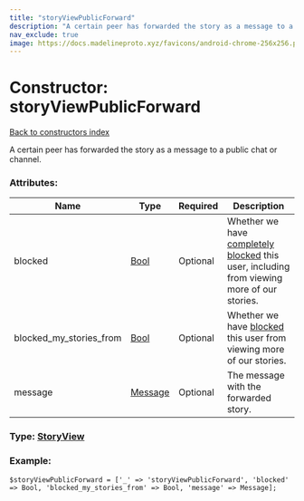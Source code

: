 ```yaml
---
title: "storyViewPublicForward"
description: "A certain peer has forwarded the story as a message to a public chat or channel."
nav_exclude: true
image: https://docs.madelineproto.xyz/favicons/android-chrome-256x256.png
---
```

# Constructor: storyViewPublicForward  
[Back to constructors index](/API_docs/constructors/index.html)



A certain peer has forwarded the story as a message to a public chat or channel.

### Attributes:

| Name     |    Type       | Required | Description |
|----------|---------------|----------|-------------|
|blocked|[Bool](/API_docs/types/Bool.html) | Optional|Whether we have [completely blocked](https://core.telegram.org/api/block) this user, including from viewing more of our stories.|
|blocked\_my\_stories\_from|[Bool](/API_docs/types/Bool.html) | Optional|Whether we have [blocked](https://core.telegram.org/api/block) this user from viewing more of our stories.|
|message|[Message](/API_docs/types/Message.html) | Optional|The message with the forwarded story.|



### Type: [StoryView](/API_docs/types/StoryView.html)


### Example:

```
$storyViewPublicForward = ['_' => 'storyViewPublicForward', 'blocked' => Bool, 'blocked_my_stories_from' => Bool, 'message' => Message];
```  
